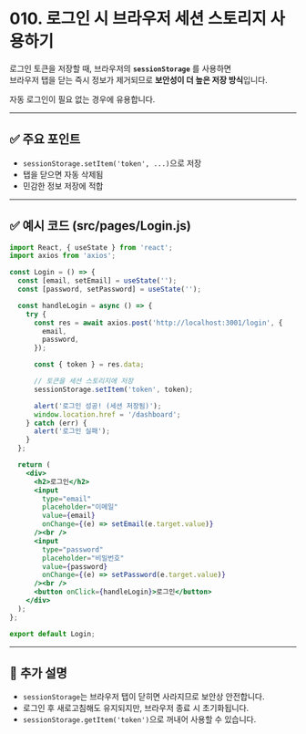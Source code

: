 # 010. 로그인 시 브라우저 세션 스토리지 사용하기

로그인 토큰을 저장할 때, 브라우저의 **`sessionStorage`** 를 사용하면  
브라우저 탭을 닫는 즉시 정보가 제거되므로 **보안성이 더 높은 저장 방식**입니다.  

자동 로그인이 필요 없는 경우에 유용합니다.

---

## ✅ 주요 포인트
- `sessionStorage.setItem('token', ...)`으로 저장
- 탭을 닫으면 자동 삭제됨
- 민감한 정보 저장에 적합

---

## ✅ 예시 코드 (src/pages/Login.js)

```jsx
import React, { useState } from 'react';
import axios from 'axios';

const Login = () => {
  const [email, setEmail] = useState('');
  const [password, setPassword] = useState('');

  const handleLogin = async () => {
    try {
      const res = await axios.post('http://localhost:3001/login', {
        email,
        password,
      });

      const { token } = res.data;

      // 토큰을 세션 스토리지에 저장
      sessionStorage.setItem('token', token);

      alert('로그인 성공! (세션 저장됨)');
      window.location.href = '/dashboard';
    } catch (err) {
      alert('로그인 실패');
    }
  };

  return (
    <div>
      <h2>로그인</h2>
      <input
        type="email"
        placeholder="이메일"
        value={email}
        onChange={(e) => setEmail(e.target.value)}
      /><br />
      <input
        type="password"
        placeholder="비밀번호"
        value={password}
        onChange={(e) => setPassword(e.target.value)}
      /><br />
      <button onClick={handleLogin}>로그인</button>
    </div>
  );
};

export default Login;
```

---

## 📝 추가 설명
- `sessionStorage`는 브라우저 탭이 닫히면 사라지므로 보안상 안전합니다.
- 로그인 후 새로고침해도 유지되지만, 브라우저 종료 시 초기화됩니다.
- `sessionStorage.getItem('token')`으로 꺼내어 사용할 수 있습니다.

